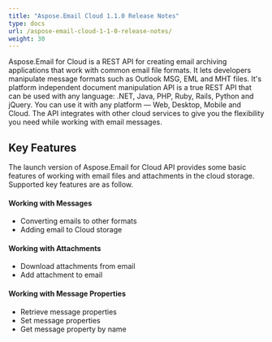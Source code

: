 ```yaml
---
title: "Aspose.Email Cloud 1.1.0 Release Notes"
type: docs
url: /aspose-email-cloud-1-1-0-release-notes/
weight: 30
---
```


Aspose.Email for Cloud is a REST API for creating email archiving applications that work with common email file formats. It lets developers manipulate message formats such as Outlook MSG, EML and MHT files. It's platform independent document manipulation API is a true REST API that can be used with any language: .NET, Java, PHP, Ruby, Rails, Python and jQuery. You can use it with any platform — Web, Desktop, Mobile and Cloud. The API integrates with other cloud services to give you the flexibility you need while working with email messages.
## **Key Features**
The launch version of Aspose.Email for Cloud API provides some basic features of working with email files and attachments in the cloud storage. Supported key features are as follow.
#### **Working with Messages**
- Converting emails to other formats
- Adding email to Cloud storage
#### **Working with Attachments**
- Download attachments from email
- Add attachment to email
#### **Working with Message Properties**
- Retrieve message properties
- Set message properties
- Get message property by name

